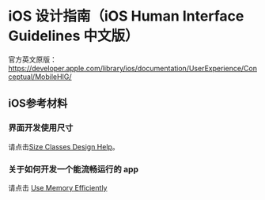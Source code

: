 # iOS 设计指南（iOS Human Interface Guidelines 中文版）

官方英文原版：   
https://developer.apple.com/library/ios/documentation/UserExperience/Conceptual/MobileHIG/

## iOS参考材料

### 界面开发使用尺寸
请点击[Size Classes Design Help](https://developer.apple.com/library/ios/recipes/xcode_help-IB_adaptive_sizes/_index.html#//apple_ref/doc/uid/TP40014436)。
 
### 关于如何开发一个能流畅运行的 app
请点击 [Use Memory Efficiently](https://developer.apple.com/library/ios/documentation/iPhone/Conceptual/iPhoneOSProgrammingGuide/PerformanceTips/PerformanceTips.html#//apple_ref/doc/uid/TP40007072-CH7-SW8)
